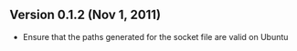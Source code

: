 
## Version 0.1.2 (Nov 1, 2011)

* Ensure that the paths generated for the socket file are valid on Ubuntu
